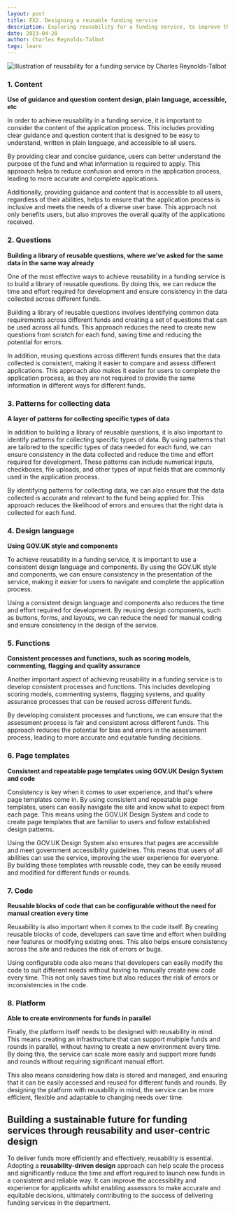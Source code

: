 ```yaml
---
layout: post
title: EX2. Designing a reusable funding service
description: Exploring reusability for a funding service, to improve the user experience, reduce development costs, and increase the speed of launching new funds.
date: 2023-04-20
author: Charles Reynolds-Talbot
tags: learn
---
```


![Illustration of reusability for a funding service by Charles Reynolds-Talbot ](/designing-a-reusable-funding-service/reusability.png)

### 1. Content

**Use of guidance and question content design, plain language, accessible, etc**

In order to achieve reusability in a funding service, it is important to consider the content of the application process. This includes providing clear guidance and question content that is designed to be easy to understand, written in plain language, and accessible to all users.

By providing clear and concise guidance, users can better understand the purpose of the fund and what information is required to apply. This approach helps to reduce confusion and errors in the application process, leading to more accurate and complete applications.

Additionally, providing guidance and content that is accessible to all users, regardless of their abilities, helps to ensure that the application process is inclusive and meets the needs of a diverse user base. This approach not only benefits users, but also improves the overall quality of the applications received.

### 2. Questions

**Building a library of reusable questions, where we've asked for the same data in the same way already**

One of the most effective ways to achieve reusability in a funding service is to build a library of reusable questions. By doing this, we can reduce the time and effort required for development and ensure consistency in the data collected across different funds.

Building a library of reusable questions involves identifying common data requirements across different funds and creating a set of questions that can be used across all funds. This approach reduces the need to create new questions from scratch for each fund, saving time and reducing the potential for errors.

In addition, reusing questions across different funds ensures that the data collected is consistent, making it easier to compare and assess different applications. This approach also makes it easier for users to complete the application process, as they are not required to provide the same information in different ways for different funds.

### 3. Patterns for collecting data

**A layer of patterns for collecting specific types of data**

In addition to building a library of reusable questions, it is also important to identify patterns for collecting specific types of data. By using patterns that are tailored to the specific types of data needed for each fund, we can ensure consistency in the data collected and reduce the time and effort required for development. These patterns can include numerical inputs, checkboxes, file uploads, and other types of input fields that are commonly used in the application process.

By identifying patterns for collecting data, we can also ensure that the data collected is accurate and relevant to the fund being applied for. This approach reduces the likelihood of errors and ensures that the right data is collected for each fund.

### 4. Design language

**Using GOV.UK style and components**

To achieve reusability in a funding service, it is important to use a consistent design language and components. By using the GOV.UK style and components, we can ensure consistency in the presentation of the service, making it easier for users to navigate and complete the application process.

Using a consistent design language and components also reduces the time and effort required for development. By reusing design components, such as buttons, forms, and layouts, we can reduce the need for manual coding and ensure consistency in the design of the service.

### 5. Functions

**Consistent processes and functions, such as scoring models, commenting, flagging and quality assurance**

Another important aspect of achieving reusability in a funding service is to develop consistent processes and functions. This includes developing scoring models, commenting systems, flagging systems, and quality assurance processes that can be reused across different funds.

By developing consistent processes and functions, we can ensure that the assessment process is fair and consistent across different funds. This approach reduces the potential for bias and errors in the assessment process, leading to more accurate and equitable funding decisions.

### 6. Page templates

**Consistent and repeatable page templates using GOV.UK Design System and code**

Consistency is key when it comes to user experience, and that's where page templates come in. By using consistent and repeatable page templates, users can easily navigate the site and know what to expect from each page. This means using the GOV.UK Design System and code to create page templates that are familiar to users and follow established design patterns.

Using the GOV.UK Design System also ensures that pages are accessible and meet government accessibility guidelines. This means that users of all abilities can use the service, improving the user experience for everyone. By building these templates with reusable code, they can be easily reused and modified for different funds or rounds.

### 7. Code

**Reusable blocks of code that can be configurable without the need for manual creation every time**

Reusability is also important when it comes to the code itself. By creating reusable blocks of code, developers can save time and effort when building new features or modifying existing ones. This also helps ensure consistency across the site and reduces the risk of errors or bugs.

Using configurable code also means that developers can easily modify the code to suit different needs without having to manually create new code every time. This not only saves time but also reduces the risk of errors or inconsistencies in the code.

### 8. Platform

**Able to create environments for funds in parallel**

Finally, the platform itself needs to be designed with reusability in mind. This means creating an infrastructure that can support multiple funds and rounds in parallel, without having to create a new environment every time. By doing this, the service can scale more easily and support more funds and rounds without requiring significant manual effort.

This also means considering how data is stored and managed, and ensuring that it can be easily accessed and reused for different funds and rounds. By designing the platform with reusability in mind, the service can be more efficient, flexible and adaptable to changing needs over time.

## Building a sustainable future for funding services through reusability and user-centric design

To deliver funds more efficiently and effectively, reusability is essential. Adopting a **reusability-driven design** approach can help scale the process and significantly reduce the time and effort required to launch new funds in a consistent and reliable way. It can improve the accessibility and experience for applicants whilst enabling assessors to make accurate and equitable decisions, ultimately contributing to the success of delivering funding services in the department.
